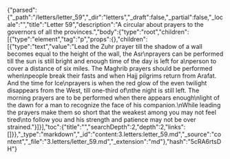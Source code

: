 {"parsed":{"_path":"/letters/letter_59","_dir":"letters","_draft":false,"_partial":false,"_locale":"","title":"Letter 59","description":"A circular about prayers to the governors of all the provinces.","body":{"type":"root","children":[{"type":"element","tag":"p","props":{},"children":[{"type":"text","value":"Lead the Zuhr prayer till the shadow of a wall becomes equal to the height of the wall, the Asr\nprayers can be performed till the sun is still bright and enough time of the day is left for a\nperson to cover a distance of six miles. The Maghrib prayers should be performed when\npeople break their fasts and when Hajj pilgrims return from Arafat. And the time for Ice\nprayers is when the red glow of the even twilight disappears from the West, till one-third of\nthe night is still left. The morning prayers are to be performed when there appears enough\nlight of the dawn for a man to recognize the face of his companion.\nWhile leading the prayers make them so short that the weakest among you may not feel tired\nto follow you and his strength and patience may not be over strained."}]}],"toc":{"title":"","searchDepth":2,"depth":2,"links":[]}},"_type":"markdown","_id":"content:3.letters:letter_59.md","_source":"content","_file":"3.letters/letter_59.md","_extension":"md"},"hash":"5cRA6rtsDH"}